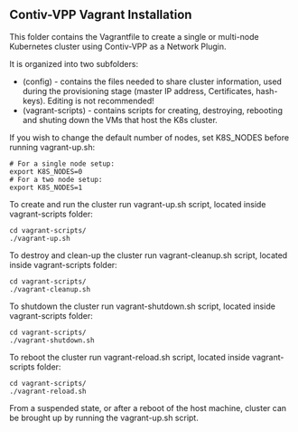 ## Contiv-VPP Vagrant Installation

This folder contains the Vagrantfile to create a single or multi-node 
Kubernetes cluster using Contiv-VPP as a Network Plugin. 

It is organized into two subfolders:

 - (config) - contains the files needed to share cluster information, used during the provisioning stage (master IP address, Certificates, hash-keys). Editing is not recommended!
 - (vagrant-scripts) - contains scripts for creating, destroying, rebooting and shuting down the VMs that host the K8s cluster.

If you wish to change the default number of nodes, set K8S_NODES before running vagrant-up.sh:
```
# For a single node setup:
export K8S_NODES=0
# For a two node setup:
export K8S_NODES=1
```

To create and run the cluster run vagrant-up.sh script, located inside vagrant-scripts folder:
```
cd vagrant-scripts/
./vagrant-up.sh
```

To destroy and clean-up the cluster run vagrant-cleanup.sh script, located inside vagrant-scripts folder:
```
cd vagrant-scripts/
./vagrant-cleanup.sh
```

To shutdown the cluster run vagrant-shutdown.sh script, located inside vagrant-scripts folder:
```
cd vagrant-scripts/
./vagrant-shutdown.sh
```

To reboot the cluster run vagrant-reload.sh script, located inside vagrant-scripts folder:
```
cd vagrant-scripts/
./vagrant-reload.sh
```

From a suspended state, or after a reboot of the host machine, cluster can be brought up by running the vagrant-up.sh script.
